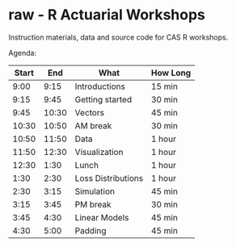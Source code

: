 raw - R Actuarial Workshops
=======

Instruction materials, data and source code for CAS R workshops. 

Agenda:

| Start | End   |  What              | How Long |
|-------|-------|--------------------|----------|
|  9:00 |  9:15 | Introductions      | 15 min   |
|  9:15 |  9:45 | Getting started    | 30 min   |
|  9:45 | 10:30 | Vectors            | 45 min   |
| 10:30 | 10:50 | AM break           | 30 min   |
| 10:50 | 11:50 | Data               | 1 hour   |
| 11:50 | 12:30 | Visualization      | 1 hour   |
| 12:30 | 1:30  | Lunch              | 1 hour   |
|  1:30 | 2:30  | Loss Distributions | 1 hour   |
|  2:30 | 3:15  | Simulation         | 45 min   |
|  3:15 | 3:45  | PM break           | 30 min   |
|  3:45 | 4:30  | Linear Models      | 45 min   |
|  4:30 | 5:00  | Padding            | 45 min   |
